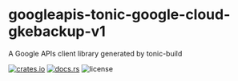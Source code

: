 # googleapis-tonic-google-cloud-gkebackup-v1

A Google APIs client library generated by tonic-build

[![crates.io](https://img.shields.io/crates/v/googleapis-tonic-google-cloud-gkebackup-v1)](https://crates.io/crates/googleapis-tonic-google-cloud-gkebackup-v1)
[![docs.rs](https://img.shields.io/docsrs/googleapis-tonic-google-cloud-gkebackup-v1)](https://docs.rs/googleapis-tonic-google-cloud-gkebackup-v1)
![license](https://img.shields.io/crates/l/googleapis-tonic-google-cloud-gkebackup-v1)
